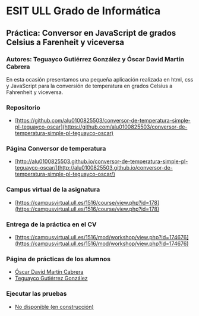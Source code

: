 # ESIT ULL Grado de Informática

## Práctica: Conversor en JavaScript de grados Celsius a Farenheit y viceversa

### Autores: Teguayco Gutiérrez González y Óscar David Martín Cabrera

 En esta ocasión presentamos una pequeña aplicación realizada en html, css y JavaScript para la conversión de temperatura en grados Celsius a Fahrenheit y viceversa.

### Repositorio

* [https://github.com/alu0100825503/conversor-de-temperatura-simple-pl-teguayco-oscar](https://github.com/alu0100825503/conversor-de-temperatura-simple-pl-teguayco-oscar)

### Página Conversor de temperatura

* [http://alu0100825503.github.io/conversor-de-temperatura-simple-pl-teguayco-oscar/](http://alu0100825503.github.io/conversor-de-temperatura-simple-pl-teguayco-oscar/)

### Campus virtual de la asignatura

* [https://campusvirtual.ull.es/1516/course/view.php?id=178](https://campusvirtual.ull.es/1516/course/view.php?id=178) 


### Entrega de la práctica en el CV

* [https://campusvirtual.ull.es/1516/mod/workshop/view.php?id=174676](https://campusvirtual.ull.es/1516/mod/workshop/view.php?id=174676)

### Página de prácticas de los alumnos

* [Óscar David Martín Cabrera](oscar-dmc.github.io)
* [Teguayco Gutiérrez González](alu0100825503.github.io)

### Ejecutar las pruebas

* [No disponible (en construcción)]()

